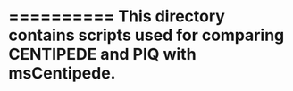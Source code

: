 ==========
This directory contains scripts used for comparing CENTIPEDE and PIQ with msCentipede.
=========

